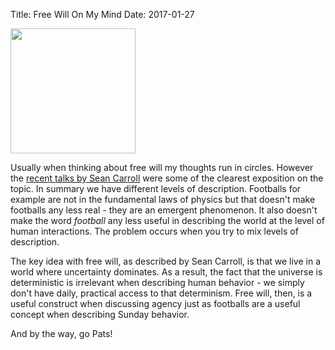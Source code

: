 Title: Free Will On My Mind
Date: 2017-01-27

<img src="images/football.jpg" width=200>

Usually when thinking about free will my thoughts run in circles.  However the [recent talks by Sean Carroll] were some of the clearest exposition on the topic. In summary we have different levels of description. Footballs for example are not in the fundamental laws of physics but that doesn't make footballs any less real - they are an emergent phenomenon. It also doesn't make the word *football* any less useful in describing the world at the level of human interactions.  The problem occurs when you try to mix levels of description.

The key idea with free will, as described by Sean Carroll, is that we live in a world where uncertainty dominates.  As a result, the fact that the universe is deterministic is irrelevant when describing human behavior - we simply don't have daily, practical access to that determinism.  Free will, then, is a useful construct when discussing agency just as footballs are a useful concept when describing Sunday behavior.

And by the way, go Pats!

[recent talks by Sean Carroll]: https://www.youtube.com/watch?v=k0F4l9A2CzM&list=PL3v5wvkmbVtdBD8upZns_VTaWMhXyYtMQ